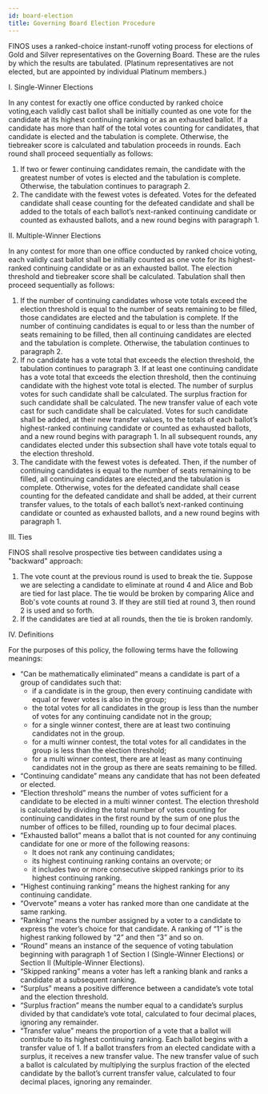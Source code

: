 ```yaml
---
id: board-election
title: Governing Board Election Procedure
---
```


FINOS uses a ranked-choice instant-runoff voting process for elections of Gold and Silver representatives on the Governing Board. These are the rules by which the results are tabulated. (Platinum representatives are not elected, but are appointed by individual Platinum members.)

I. Single-Winner Elections

In any contest for exactly one office conducted by ranked choice voting,each validly cast ballot shall be initially counted as one vote for the candidate at its highest continuing ranking or as an exhausted ballot. If a candidate has more than half of the total votes counting for candidates, that candidate is elected and the tabulation is complete. Otherwise, the tiebreaker score is calculated and tabulation proceeds in rounds. Each round shall proceed sequentially as follows:
1. If two or fewer continuing candidates remain, the candidate with the greatest number of votes is elected and the tabulation is complete. Otherwise, the tabulation continues to paragraph 2.
1. The candidate with the fewest votes is defeated. Votes for the defeated candidate shall cease counting for the defeated candidate and shall be added to the totals of each ballot’s next-ranked continuing candidate or counted as exhausted ballots, and a new round begins with paragraph 1.


II. Multiple-Winner Elections

In any contest for more than one office conducted by ranked choice voting, each validly cast ballot shall be initially counted as one vote for its highest-ranked continuing candidate or as an exhausted ballot. The election threshold and tiebreaker score shall be calculated. Tabulation shall then proceed sequentially as follows:
1. If the number of continuing candidates whose vote totals exceed the election threshold is equal to the number of seats remaining to be filled, those candidates are elected and the tabulation is complete. If the number of continuing candidates is equal to or less than the number of seats remaining to be filled, then all continuing candidates are elected and the tabulation is complete. Otherwise, the tabulation continues to paragraph 2.
1. If no candidate has a vote total that exceeds the election threshold, the tabulation continues to paragraph 3. If at least one continuing candidate has a vote total that exceeds the election threshold, then the continuing candidate with the highest vote total is elected. The number of surplus votes for such candidate shall be calculated. The surplus fraction for such candidate shall be calculated. The new transfer value of each vote cast for such candidate shall be calculated. Votes for such candidate shall be added, at their new transfer values, to the totals of each ballot’s highest-ranked continuing candidate or counted as exhausted ballots, and a new round begins with paragraph 1. In all subsequent rounds, any candidates elected under this subsection shall have vote totals equal to the election threshold.
1. The candidate with the fewest votes is defeated. Then, if the number of continuing candidates is equal to the number of seats remaining to be filled, all continuing candidates are elected,and the tabulation is complete. Otherwise, votes for the defeated candidate shall cease counting for the defeated candidate and shall be added, at their current transfer values, to the totals of each ballot’s next-ranked continuing candidate or counted as exhausted ballots, and a new round begins with paragraph 1.

III. Ties

FINOS shall resolve prospective ties between candidates using a "backward" approach:
1. The vote count at the previous round is used to break the tie. Suppose we are selecting a candidate to eliminate at round 4 and Alice and Bob are tied for last place. The tie would be broken by comparing Alice and Bob's vote counts at round 3. If they are still tied at round 3, then round 2 is used and so forth.
2. If the candidates are tied at all rounds, then the tie is broken randomly.
   
IV. Definitions

For the purposes of this policy, the following terms have the following meanings:
* “Can be mathematically eliminated” means a candidate is part of a group of candidates such that:
  * if a candidate is in the group, then every continuing candidate with equal or fewer votes is also in the group;
  * the total votes for all candidates in the group is less than the number of votes for any continuing candidate not in the group;
  * for a single winner contest, there are at least two continuing candidates not in the group.
  * for a multi winner contest, the total votes for all candidates in the group is less than the election threshold;
  * for a multi winner contest, there are at least as many continuing candidates not in the group as there are seats remaining to be filled.
* “Continuing candidate” means any candidate that has not been defeated or elected.
* “Election threshold” means the number of votes sufficient for a candidate to be elected in a multi winner contest. The election threshold is calculated by dividing the total number of votes counting for continuing candidates in the first round by the sum of one plus the number of offices to be filled, rounding up to four decimal places.
* “Exhausted ballot” means a ballot that is not counted for any continuing candidate for one or more of the following reasons:
  * It does not rank any continuing candidates;
  * its highest continuing ranking contains an overvote; or
  * it includes two or more consecutive skipped rankings prior to its highest continuing ranking.
* “Highest continuing ranking” means the highest ranking for any continuing candidate.
* “Overvote” means a voter has ranked more than one candidate at the same ranking.
* “Ranking” means the number assigned by a voter to a candidate to express the voter’s choice for that candidate. A ranking of “1” is the highest ranking followed by “2” and then “3” and so on.
* “Round” means an instance of the sequence of voting tabulation beginning with paragraph 1 of Section I (Single-Winner Elections) or Section II (Multiple-Winner Elections).
* “Skipped ranking” means a voter has left a ranking blank and ranks a candidate at a subsequent ranking.
* “Surplus” means a positive difference between a candidate’s vote total and the election threshold.
* “Surplus fraction” means the number equal to a candidate’s surplus divided by that candidate’s vote total, calculated to four decimal places, ignoring any remainder.
* “Transfer value” means the proportion of a vote that a ballot will contribute to its highest continuing ranking. Each ballot begins with a transfer value of 1. If a ballot transfers from an elected candidate with a surplus, it receives a new transfer value. The new transfer value of such a ballot is calculated by multiplying the surplus fraction of the elected candidate by the ballot’s current transfer value, calculated to four decimal places, ignoring any remainder.

